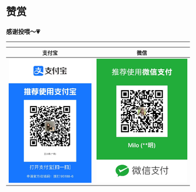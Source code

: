 # 赞赏




### 感谢投喂～💗
----
|      支付宝      |      微信       |
| :--------------: | :-------------: |
| ![wx](/zfb.jpeg) | ![wx](/wx.jpeg) |
